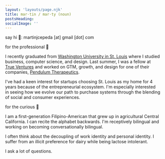 ```yaml
---
layout: 'layouts/page.njk'
title: mar·tin / mar·ty (noun)
postsHeading: 
socialImage: ''
---
```


say hi 👋: martinjcepeda [at] gmail [dot] com

for the professional 💼

I recently graduated from [Washington University in St. Louis](https://wustl.edu/) where I studied business, computer science, and design. Last summer, I was a fellow at [True Ventures](https://trueventures.com/) and worked on GTM, growth, and design for one of their companies, [Pendulum Therapeutics](https://pendulum.co/). 

I've had a keen interest for startups choosing St. Louis as my home for 4 years because of the entrepreneurial ecosystem. I'm especially interested in seeing how we evolve our path to purchase systems through the blending of social and consumer experiences. 

for the curious 🌱

I am a first-generation Filipino-American that grew up in agricultural Central California. I can recite the alphabet backwards. I'm receptively bilingual and working on becoming conversationally bilingual. 

I often think about the decoupling of work identity and personal identity. I suffer from an illicit preference for dairy while being lactose intolerant. 

I ask a lot of questions.


